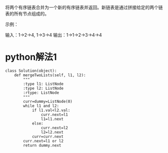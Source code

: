将两个有序链表合并为一个新的有序链表并返回。新链表是通过拼接给定的两个链表的所有节点组成的。 

示例：

输入：1->2->4, 1->3->4
输出：1->1->2->3->4->4



# python解法1	

 	class Solution(object):
	    def mergeTwoLists(self, l1, l2):
	        """
	        :type l1: ListNode
	        :type l2: ListNode
	        :rtype: ListNode
	        """
	        curr=dummy=ListNode(0)
	        while l1 and l2:
	            if l1.val<l2.val:
	                curr.next=l1
	                l1=l1.next
	            else:
	                curr.next=l2
	                l2=l2.next
	            curr=curr.next
	        curr.next=l1 or l2
	        return dummy.next
